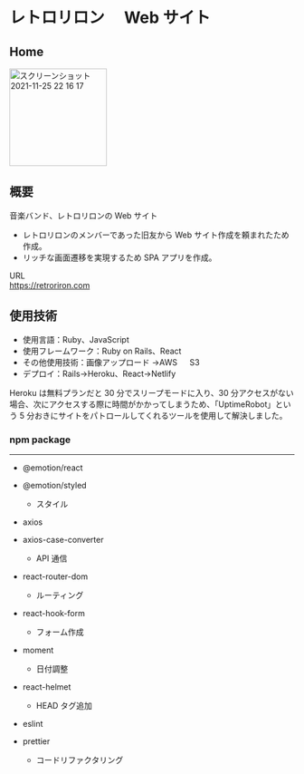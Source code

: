 # レトロリロン　 Web サイト

## Home

<img width="172" alt="スクリーンショット 2021-11-25 22 16 17" src="https://user-images.githubusercontent.com/66903388/143448386-1e0204fe-1fec-44f9-b62b-51870c4cdee0.png">

## 概要

音楽バンド、レトロリロンの Web サイト

- レトロリロンのメンバーであった旧友から Web サイト作成を頼まれたため作成。
- リッチな画面遷移を実現するため SPA アプリを作成。

URL<br>
https://retroriron.com

## 使用技術

- 使用言語：Ruby、JavaScript
- 使用フレームワーク：Ruby on Rails、React
- その他使用技術：画像アップロード →AWS 　 S3
- デプロイ：Rails→Heroku、React→Netlify

Heroku は無料プランだと 30 分でスリープモードに入り、30 分アクセスがない場合、次にアクセスする際に時間がかかってしまうため、「UptimeRobot」という 5 分おきにサイトをパトロールしてくれるツールを使用して解決しました。

### npm package

---

- @emotion/react
- @emotion/styled

  - スタイル

- axios
- axios-case-converter

  - API 通信

- react-router-dom

  - ルーティング

- react-hook-form

  - フォーム作成

- moment

  - 日付調整

- react-helmet

  - HEAD タグ追加

- eslint
- prettier
  - コードリファクタリング
